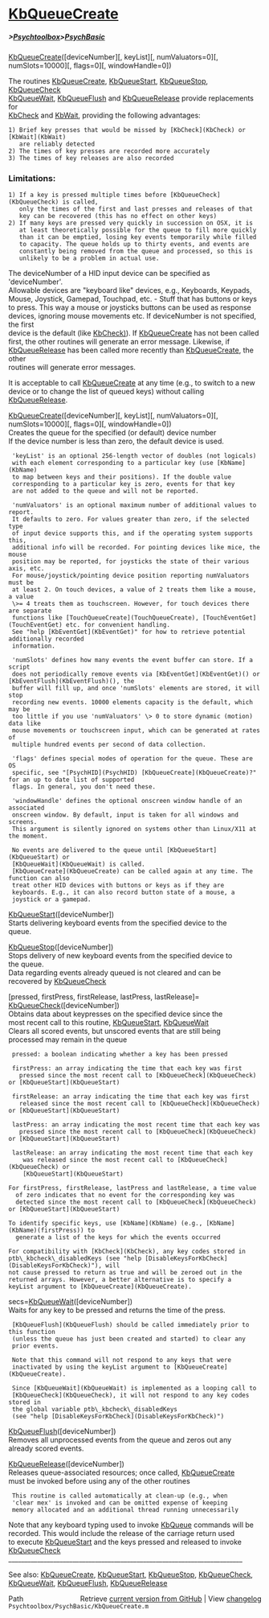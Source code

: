 # [KbQueueCreate](KbQueueCreate)
##### >[Psychtoolbox](Psychtoolbox)>[PsychBasic](PsychBasic)

[KbQueueCreate](KbQueueCreate)([deviceNumber][, keyList][, numValuators=0][, numSlots=10000][, flags=0][, windowHandle=0])  
  
The routines [KbQueueCreate](KbQueueCreate), [KbQueueStart](KbQueueStart), [KbQueueStop](KbQueueStop), [KbQueueCheck](KbQueueCheck)  
 [KbQueueWait](KbQueueWait), [KbQueueFlush](KbQueueFlush) and [KbQueueRelease](KbQueueRelease) provide replacements for  
 [KbCheck](KbCheck) and [KbWait](KbWait), providing the following advantages:  
  
    1) Brief key presses that would be missed by [KbCheck](KbCheck) or [KbWait](KbWait)  
       are reliably detected  
    2) The times of key presses are recorded more accurately  
    3) The times of key releases are also recorded  
  
### Limitations:  
  
    1) If a key is pressed multiple times before [KbQueueCheck](KbQueueCheck) is called,  
       only the times of the first and last presses and releases of that  
       key can be recovered (this has no effect on other keys)  
    2) If many keys are pressed very quickly in succession on OSX, it is  
       at least theoretically possible for the queue to fill more quickly  
       than it can be emptied, losing key events temporarily while filled  
       to capacity. The queue holds up to thirty events, and events are  
       constantly being removed from the queue and processed, so this is  
       unlikely to be a problem in actual use.  
  
 The deviceNumber of a HID input device can be specified as 'deviceNumber'.  
 Allowable devices are "keyboard like" devices, e.g., Keyboards, Keypads,  
 Mouse, Joystick, Gamepad, Touchpad, etc. - Stuff that has buttons or keys  
 to press. This way a mouse or joysticks buttons can be used as response  
 devices, ignoring mouse movements etc. If deviceNumber is not specified, the first   
 device is the default (like [KbCheck)](KbCheck)). If [KbQueueCreate](KbQueueCreate) has not been called   
 first, the other routines will generate an error message. Likewise, if   
 [KbQueueRelease](KbQueueRelease) has been called more recently than [KbQueueCreate](KbQueueCreate), the other   
 routines will generate error messages.  
  
It is acceptable to call [KbQueueCreate](KbQueueCreate) at any time (e.g., to switch to a new  
 device or to change the list of queued keys) without calling [KbQueueRelease](KbQueueRelease).  
  
 [KbQueueCreate](KbQueueCreate)([deviceNumber][, keyList][, numValuators=0][, numSlots=10000][, flags=0][, windowHandle=0])  
     Creates the queue for the specified (or default) device number  
     If the device number is less than zero, the default device is used.  
  
     'keyList' is an optional 256-length vector of doubles (not logicals)  
     with each element corresponding to a particular key (use [KbName](KbName)  
     to map between keys and their positions). If the double value  
     corresponding to a particular key is zero, events for that key  
     are not added to the queue and will not be reported.  
  
     'numValuators' is an optional maximum number of additional values to report.  
     It defaults to zero. For values greater than zero, if the selected type  
     of input device supports this, and if the operating system supports this,  
     additional info will be recorded. For pointing devices like mice, the mouse  
     position may be reported, for joysticks the state of their various axis, etc.  
     For mouse/joystick/pointing device position reporting numValuators must be  
     at least 2. On touch devices, a value of 2 treats them like a mouse, a value  
     \>= 4 treats them as touchscreen. However, for touch devices there are separate  
     functions like [TouchQueueCreate](TouchQueueCreate), [TouchEventGet](TouchEventGet) etc. for convenient handling.  
     See "help [KbEventGet](KbEventGet)" for how to retrieve potential additionally recorded  
     information.  
  
     'numSlots' defines how many events the event buffer can store. If a script  
     does not periodically remove events via [KbEventGet](KbEventGet)() or [KbEventFlush](KbEventFlush)(), the  
     buffer will fill up, and once 'numSlots' elements are stored, it will stop  
     recording new events. 10000 elements capacity is the default, which may be  
     too little if you use 'numValuators' \> 0 to store dynamic (motion) data like  
     mouse movements or touchscreen input, which can be generated at rates of  
     multiple hundred events per second of data collection.  
  
     'flags' defines special modes of operation for the queue. These are OS  
     specific, see "[PsychHID](PsychHID) [KbQueueCreate](KbQueueCreate)?" for an up to date list of supported  
     flags. In general, you don't need these.  
  
     'windowHandle' defines the optional onscreen window handle of an associated  
     onscreen window. By default, input is taken for all windows and screens.  
     This argument is silently ignored on systems other than Linux/X11 at the moment.  
  
     No events are delivered to the queue until [KbQueueStart](KbQueueStart) or   
     [KbQueueWait](KbQueueWait) is called.  
     [KbQueueCreate](KbQueueCreate) can be called again at any time. The function can also  
     treat other HID devices with buttons or keys as if they are  
     keyboards. E.g., it can also record button state of a mouse, a  
     joystick or a gamepad.  
  
 [KbQueueStart](KbQueueStart)([deviceNumber])  
     Starts delivering keyboard events from the specified device to the   
     queue.  
  
 [KbQueueStop](KbQueueStop)([deviceNumber])  
     Stops delivery of new keyboard events from the specified device to   
     the queue.  
     Data regarding events already queued is not cleared and can be   
     recovered by [KbQueueCheck](KbQueueCheck)  
  
[pressed, firstPress, firstRelease, lastPress, lastRelease]=  
  [KbQueueCheck](KbQueueCheck)([deviceNumber])  
     Obtains data about keypresses on the specified device since the   
     most recent call to this routine, [KbQueueStart](KbQueueStart), [KbQueueWait](KbQueueWait)  
     Clears all scored events, but unscored events that are still being  
     processed may remain in the queue  
  
     pressed: a boolean indicating whether a key has been pressed  
  
     firstPress: an array indicating the time that each key was first  
       pressed since the most recent call to [KbQueueCheck](KbQueueCheck) or [KbQueueStart](KbQueueStart)  
  
     firstRelease: an array indicating the time that each key was first  
       released since the most recent call to [KbQueueCheck](KbQueueCheck) or [KbQueueStart](KbQueueStart)  
  
     lastPress: an array indicating the most recent time that each key was  
       pressed since the most recent call to [KbQueueCheck](KbQueueCheck) or [KbQueueStart](KbQueueStart)  
  
     lastRelease: an array indicating the most recent time that each key  
        was released since the most recent call to [KbQueueCheck](KbQueueCheck) or   
        [KbQueueStart](KbQueueStart)  
  
    For firstPress, firstRelease, lastPress and lastRelease, a time value  
      of zero indicates that no event for the corresponding key was  
      detected since the most recent call to [KbQueueCheck](KbQueueCheck) or [KbQueueStart](KbQueueStart)  
  
    To identify specific keys, use [KbName](KbName) (e.g., [KbName](KbName)(firstPress)) to  
      generate a list of the keys for which the events occurred  
  
    For compatibility with [KbCheck](KbCheck), any key codes stored in  
    ptb\_kbcheck\_disabledKeys (see "help [DisableKeysForKbCheck](DisableKeysForKbCheck)"), will  
    not cause pressed to return as true and will be zeroed out in the  
    returned arrays. However, a better alternative is to specify a  
    keyList argument to [KbQueueCreate](KbQueueCreate).   
  
secs=[KbQueueWait](KbQueueWait)([deviceNumber])  
     Waits for any key to be pressed and returns the time of the press.  
  
     [KbQueueFlush](KbQueueFlush) should be called immediately prior to this function  
     (unless the queue has just been created and started) to clear any   
     prior events.  
  
     Note that this command will not respond to any keys that were   
     inactivated by using the keyList argument to [KbQueueCreate](KbQueueCreate).  
  
     Since [KbQueueWait](KbQueueWait) is implemented as a looping call to  
     [KbQueueCheck](KbQueueCheck), it will not respond to any key codes stored in  
     the global variable ptb\_kbcheck\_disabledKeys  
     (see "help [DisableKeysForKbCheck](DisableKeysForKbCheck)")  
  
[KbQueueFlush](KbQueueFlush)([deviceNumber])  
     Removes all unprocessed events from the queue and zeros out any  
     already scored events.  
  
[KbQueueRelease](KbQueueRelease)([deviceNumber])  
     Releases queue-associated resources; once called, [KbQueueCreate](KbQueueCreate)  
     must be invoked before using any of the other routines  
  
     This routine is called automatically at clean-up (e.g., when   
     'clear mex' is invoked and can be omitted expense of keeping   
     memory allocated and an additional thread running unnecessarily  
  
Note that any keyboard typing used to invoke [KbQueue](KbQueue) commands will be  
recorded. This would include the release of the carriage return used  
to execute [KbQueueStart](KbQueueStart) and the keys pressed and released to invoke   
[KbQueueCheck](KbQueueCheck)  
\_\_\_\_\_\_\_\_\_\_\_\_\_\_\_\_\_\_\_\_\_\_\_\_\_\_\_\_\_\_\_\_\_\_\_\_\_\_\_\_\_\_\_\_\_\_\_\_\_\_\_\_\_\_\_\_\_\_\_\_\_\_\_\_\_\_\_\_\_\_\_\_\_  
  
See also: [KbQueueCreate](KbQueueCreate), [KbQueueStart](KbQueueStart), [KbQueueStop](KbQueueStop), [KbQueueCheck](KbQueueCheck),  
          [KbQueueWait](KbQueueWait), [KbQueueFlush](KbQueueFlush), [KbQueueRelease](KbQueueRelease)  




<div class="code_header" style="text-align:right;">
  <span style="float:left;">Path&nbsp;&nbsp;</span> <span class="counter">Retrieve <a href=
  "https://raw.github.com/Psychtoolbox-3/Psychtoolbox-3/beta/Psychtoolbox/PsychBasic/KbQueueCreate.m">current version from GitHub</a> | View <a href=
  "https://github.com/Psychtoolbox-3/Psychtoolbox-3/commits/beta/Psychtoolbox/PsychBasic/KbQueueCreate.m">changelog</a></span>
</div>
<div class="code">
  <code>Psychtoolbox/PsychBasic/KbQueueCreate.m</code>
</div>


